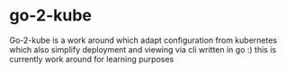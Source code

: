 # go-2-kube
Go-2-kube is a work around which adapt configuration from kubernetes which also simplify deployment and viewing via cli written in go :) this is currently work around for learning purposes

